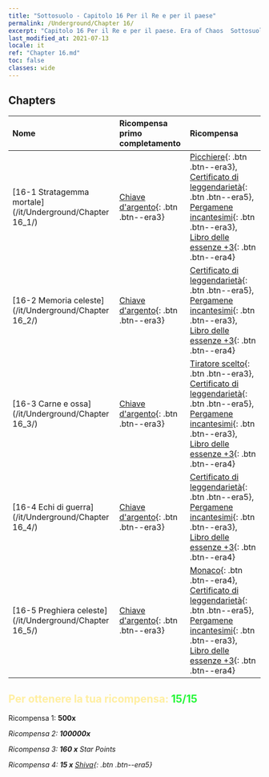 ```yaml
---
title: "Sottosuolo - Capitolo 16 Per il Re e per il paese"
permalink: /Underground/Chapter 16/
excerpt: "Capitolo 16 Per il Re e per il paese. Era of Chaos  Sottosuolo - Capitolo 16. Per il Re e per il paese"
last_modified_at: 2021-07-13
locale: it
ref: "Chapter 16.md"
toc: false
classes: wide
---
```


## Chapters

  | Nome |  Ricompensa primo completamento | Ricompensa |
  |:------------|:------------|:------------| 
  | [16-1 Stratagemma mortale](/it/Underground/Chapter 16_1/) | [Chiave d'argento](/ItemsIT/con_693/){: .btn .btn--era3} | [Picchiere](/ItemsIT/unt_190/){: .btn .btn--era3}, [Certificato di leggendarietà](/ItemsIT/mat_67/){: .btn .btn--era5}, [Pergamene incantesimi](/ItemsIT/con_694/){: .btn .btn--era3}, [Libro delle essenze +3](/ItemsIT/mat_60/){: .btn .btn--era4} |
  | [16-2 Memoria celeste](/it/Underground/Chapter 16_2/) | [Chiave d'argento](/ItemsIT/con_693/){: .btn .btn--era3} | [Certificato di leggendarietà](/ItemsIT/mat_67/){: .btn .btn--era5}, [Pergamene incantesimi](/ItemsIT/con_694/){: .btn .btn--era3}, [Libro delle essenze +3](/ItemsIT/mat_60/){: .btn .btn--era4} |
  | [16-3 Carne e ossa](/it/Underground/Chapter 16_3/) | [Chiave d'argento](/ItemsIT/con_693/){: .btn .btn--era3} | [Tiratore scelto](/ItemsIT/unt_191/){: .btn .btn--era3}, [Certificato di leggendarietà](/ItemsIT/mat_67/){: .btn .btn--era5}, [Pergamene incantesimi](/ItemsIT/con_694/){: .btn .btn--era3}, [Libro delle essenze +3](/ItemsIT/mat_60/){: .btn .btn--era4} |
  | [16-4 Echi di guerra](/it/Underground/Chapter 16_4/) | [Chiave d'argento](/ItemsIT/con_693/){: .btn .btn--era3} | [Certificato di leggendarietà](/ItemsIT/mat_67/){: .btn .btn--era5}, [Pergamene incantesimi](/ItemsIT/con_694/){: .btn .btn--era3}, [Libro delle essenze +3](/ItemsIT/mat_60/){: .btn .btn--era4} |
  | [16-5 Preghiera celeste](/it/Underground/Chapter 16_5/) | [Chiave d'argento](/ItemsIT/con_693/){: .btn .btn--era3} | [Monaco](/ItemsIT/unt_194/){: .btn .btn--era4}, [Certificato di leggendarietà](/ItemsIT/mat_67/){: .btn .btn--era5}, [Pergamene incantesimi](/ItemsIT/con_694/){: .btn .btn--era3}, [Libro delle essenze +3](/ItemsIT/mat_60/){: .btn .btn--era4} |


## <span style="color: #ffeea0">Per ottenere la tua ricompensa: </span><span style="color: #27f73a">15/15</span>

 Ricompensa 1:  **500x** <i class="fas fa-gem"/>

 Ricompensa 2:  **100000x** <i class="fas fa-coins"/>

 Ricompensa 3: **160 x** Star Points

 Ricompensa 4: **15 x** [Shiva](/ItemsIT/her_376/){: .btn .btn--era5}


